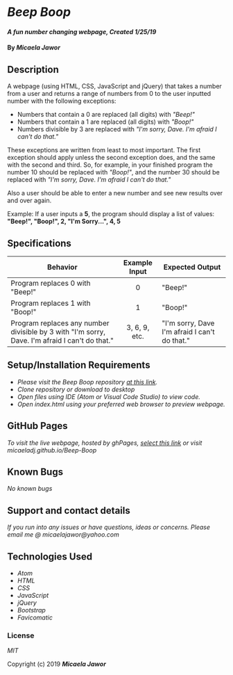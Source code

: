 # _Beep Boop_

#### _A fun number changing webpage, Created 1/25/19_

#### By _**Micaela Jawor**_

## Description

A webpage (using HTML, CSS, JavaScript and jQuery) that takes a number from a user and returns a range of numbers from 0 to the user inputted number with the following exceptions:

 - Numbers that contain a 0 are replaced (all digits) with *"Beep!"*
 - Numbers that contain a 1 are replaced (all digits) with *"Boop!"*
 - Numbers divisible by 3 are replaced with *"I'm sorry, Dave. I'm afraid I can't do that."*

These exceptions are written from least to most important. The first exception should apply unless the second exception does, and the same with the second and third. So, for example, in your finished program the number 10 should be replaced with *"Boop!"*, and the number 30 should be replaced with *"I'm sorry, Dave. I'm afraid I can't do that."*

Also a user should be able to enter a new number and see new results over and over again.

Example: If a user inputs a **5**, the program should display a list of values: **"Beep!", "Boop!", 2, "I'm Sorry...", 4, 5**

## Specifications

| Behavior | Example Input | Expected Output |
| --- | :---: | --- |
| Program replaces 0 with "Beep!" | 0 | "Beep!" |
| Program replaces 1 with "Boop!" | 1 | "Boop!" |
| Program replaces any number divisible by 3 with "I'm sorry, Dave. I'm afraid I can't do that." | 3, 6, 9, etc. | "I'm sorry, Dave I'm afraid I can't do that." |

## Setup/Installation Requirements

* _Please visit the Beep Boop repository <a href="https://github.com/MicaelaDJ/Beep-Boop">at this link</a>._
* _Clone repository or download to desktop_
* _Open files using IDE (Atom or Visual Code Studio) to view code._
* _Open index.html using your preferred web browser to preview webpage._


## GitHub Pages

_To visit the live webpage, hosted by ghPages, <a href="https://micaeladj.github.io/Beep-Boop/">select this link</a> or visit micaeladj.github.io/Beep-Boop_

## Known Bugs

_No known bugs_

## Support and contact details

_If you run into any issues or have questions, ideas or concerns.  Please email me @ micaelajawor@yahoo.com_

## Technologies Used

* _Atom_
* _HTML_
* _CSS_
* _JavaScript_
* _jQuery_
* _Bootstrap_
* _Favicomatic_

### License

*MIT*

Copyright (c) 2019 **_Micaela Jawor_**
